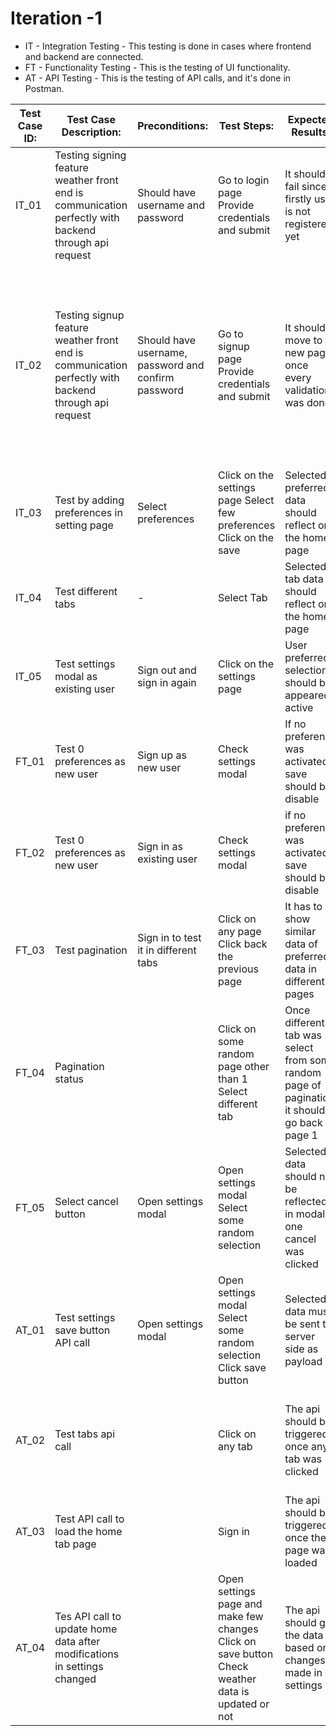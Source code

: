 # Iteration -1 

- IT - Integration Testing - This testing is done in cases where frontend and backend are connected.
- FT - Functionality Testing - This is the testing of UI functionality.
- AT - API Testing - This is the testing of API calls, and it's done in Postman. 


| Test Case ID: | Test Case Description:                                                                                 | Preconditions:                                      | Test Steps:                                                                                        | Expected Results:                                                                          | Actual Results:                                                                                                                    | Pass/Fail:  | Comments:                                                                      |
|---------------|--------------------------------------------------------------------------------------------------------|-----------------------------------------------------|----------------------------------------------------------------------------------------------------|--------------------------------------------------------------------------------------------|------------------------------------------------------------------------------------------------------------------------------------|-------------|--------------------------------------------------------------------------------|
| IT_01         | Testing signing feature weather front end is communication perfectly with backend through api request  | Should have username and password                   | Go to login page Provide credentials and submit                                                    | It should fail since firstly user is not registered yet                                    | Nothing was happened after submitting might be problem with api call                                                               | fail        | Failed to submit the details                                                   |
| IT_02         | Testing signup feature weather front end is communication perfectly with backend through api request   | Should have username, password and confirm password | Go to signup page Provide credentials and submit                                                   | It should move to new page once every validation was done                                  | After providing valid credential it navigated to new page with home as title with no data since home only shows the preferred data | pass        | All good but better to show empty stay stating user to select some preferences |
| IT_03         | Test by adding preferences in setting page                                                             | Select preferences                                  | Click on the settings page  Select few preferences  Click on the save                              | Selected preferred data should reflect on the home page                                    | Data is getting reflected in the home page based on changes                                                                        | pass        | Probably API call was failed                                                   |
| IT_04         | Test different tabs                                                                                    | -                                                   | Select Tab                                                                                         | Selected tab data should reflect on the home page                                          | It worked perfectly. Showing selected results                                                                                      | pass        | All good                                                                       |
| IT_05         | Test settings modal as existing user                                                                   | Sign out and sign in again                          | Click on the settings page                                                                         | User preferred selection should be appeared active                                         | It worked properly                                                                                                                 | Pass        | All good                                                                       |
| FT_01         | Test 0 preferences as new user                                                                         | Sign up as new user                                 | Check settings modal                                                                               | If no preference was activated save should be disable                                      | It failed for new user save is not disabled                                                                                        | fail        | Need to check                                                                  |
| FT_02         | Test 0 preferences as new user                                                                         | Sign in as existing user                            | Check settings modal                                                                               | if no preference was activated save should be disable                                      | It passed the test save is disabled                                                                                                | pass        | All good                                                                       |
| FT_03         | Test pagination                                                                                        | Sign in to test it in different tabs                | Click on any page  Click back the previous page                                                    | It has to show similar data of preferred data in different pages                           | It passed shown different content                                                                                                  | pass        | All good                                                                       |
| FT_04         | Pagination status                                                                                      |                                                     | Click on some random page other than 1 Select different tab                                        | Once different tab was select from some random page of pagination it should go back page 1 | It failed to go back to page 1                                                                                                     | Fail        | Need to check                                                                  |
| FT_05         | Select cancel button                                                                                   | Open settings modal                                 | Open settings modal  Select some random selection                                                  | Selected data should not be reflected in modal one cancel was clicked                      | It failed to load back the previous data                                                                                           | fail        | Need to check                                                                  |
| AT_01         | Test settings save button API call                                                                     | Open settings modal                                 | Open settings modal  Select some random selection Click save button                                | Selected data must be sent to server side as payload                                       | It passed, the information was passed perfectly                                                                                    | pass        | All good                                                                       |
| AT_02         | Test tabs api call                                                                                     |                                                     | Click on any tab                                                                                   | The api should be triggered once any tab was clicked                                       | It was successful in  sending the information once any tab was clicked                                                             | pass        | All good                                                                       |
| AT_03         | Test API call to load the home tab page                                                                |                                                     | Sign in                                                                                            | The api should be triggered once the page was loaded                                       | It was successful in loading the saved preference data                                                                             | pass        | All good                                                                       |
| AT_04         | Tes API call to update home data after modifications in settings changed                               |                                                     | Open settings page and make few changes Click on save button  Check weather data is updated or not | The api should get the data based on changes made in settings                              | Its working fine data is getting reflected based on the changes                                                                    | pass        | All good                                                                       |
